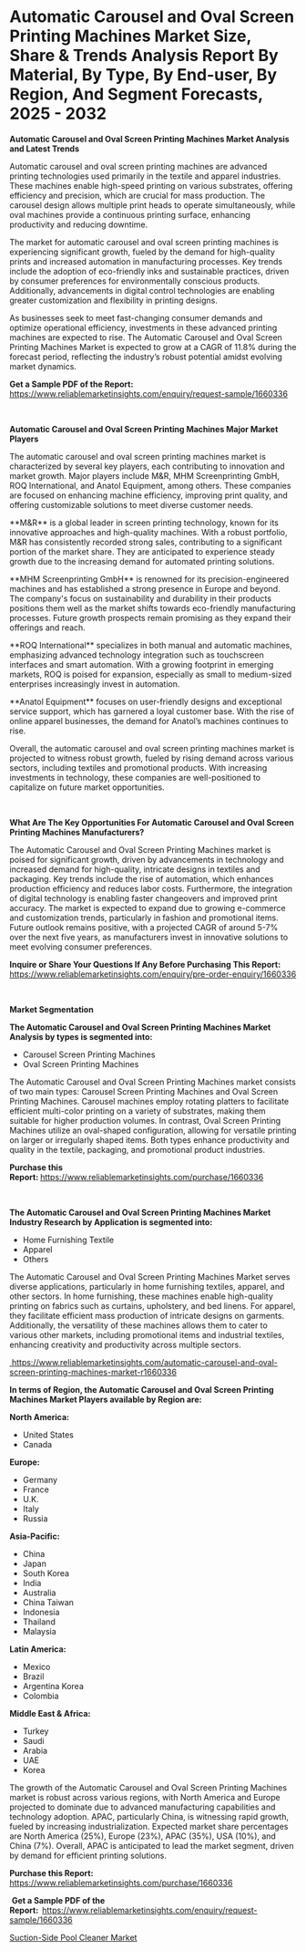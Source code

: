 <p><h1>Automatic Carousel and Oval Screen Printing Machines Market Size, Share & Trends Analysis Report By Material, By Type, By End-user, By Region, And Segment Forecasts, 2025 - 2032</h1></p><p><strong>Automatic Carousel and Oval Screen Printing Machines Market Analysis and Latest Trends</strong></p>
<p><p>Automatic carousel and oval screen printing machines are advanced printing technologies used primarily in the textile and apparel industries. These machines enable high-speed printing on various substrates, offering efficiency and precision, which are crucial for mass production. The carousel design allows multiple print heads to operate simultaneously, while oval machines provide a continuous printing surface, enhancing productivity and reducing downtime.</p><p>The market for automatic carousel and oval screen printing machines is experiencing significant growth, fueled by the demand for high-quality prints and increased automation in manufacturing processes. Key trends include the adoption of eco-friendly inks and sustainable practices, driven by consumer preferences for environmentally conscious products. Additionally, advancements in digital control technologies are enabling greater customization and flexibility in printing designs.</p><p>As businesses seek to meet fast-changing consumer demands and optimize operational efficiency, investments in these advanced printing machines are expected to rise. The Automatic Carousel and Oval Screen Printing Machines Market is expected to grow at a CAGR of 11.8% during the forecast period, reflecting the industry’s robust potential amidst evolving market dynamics.</p></p>
<p><strong>Get a Sample PDF of the Report:&nbsp;</strong> <a href="https://www.reliablemarketinsights.com/enquiry/request-sample/1660336?utm_campaign=1937&utm_medium=2&utm_source=Github&utm_content=ia&utm_term=17012025&utm_id=automatic-carousel-and-oval-screen-printing-machines">https://www.reliablemarketinsights.com/enquiry/request-sample/1660336</a></p>
<p>&nbsp;</p>
<p><strong>Automatic Carousel and Oval Screen Printing Machines Major Market Players</strong></p>
<p><p>The automatic carousel and oval screen printing machines market is characterized by several key players, each contributing to innovation and market growth. Major players include M&R, MHM Screenprinting GmbH, ROQ International, and Anatol Equipment, among others. These companies are focused on enhancing machine efficiency, improving print quality, and offering customizable solutions to meet diverse customer needs.</p><p>**M&R** is a global leader in screen printing technology, known for its innovative approaches and high-quality machines. With a robust portfolio, M&R has consistently recorded strong sales, contributing to a significant portion of the market share. They are anticipated to experience steady growth due to the increasing demand for automated printing solutions.</p><p>**MHM Screenprinting GmbH** is renowned for its precision-engineered machines and has established a strong presence in Europe and beyond. The company's focus on sustainability and durability in their products positions them well as the market shifts towards eco-friendly manufacturing processes. Future growth prospects remain promising as they expand their offerings and reach.</p><p>**ROQ International** specializes in both manual and automatic machines, emphasizing advanced technology integration such as touchscreen interfaces and smart automation. With a growing footprint in emerging markets, ROQ is poised for expansion, especially as small to medium-sized enterprises increasingly invest in automation.</p><p>**Anatol Equipment** focuses on user-friendly designs and exceptional service support, which has garnered a loyal customer base. With the rise of online apparel businesses, the demand for Anatol’s machines continues to rise.</p><p>Overall, the automatic carousel and oval screen printing machines market is projected to witness robust growth, fueled by rising demand across various sectors, including textiles and promotional products. With increasing investments in technology, these companies are well-positioned to capitalize on future market opportunities.</p></p>
<p>&nbsp;</p>
<p><strong>What Are The Key Opportunities For Automatic Carousel and Oval Screen Printing Machines Manufacturers?</strong></p>
<p><p>The Automatic Carousel and Oval Screen Printing Machines market is poised for significant growth, driven by advancements in technology and increased demand for high-quality, intricate designs in textiles and packaging. Key trends include the rise of automation, which enhances production efficiency and reduces labor costs. Furthermore, the integration of digital technology is enabling faster changeovers and improved print accuracy. The market is expected to expand due to growing e-commerce and customization trends, particularly in fashion and promotional items. Future outlook remains positive, with a projected CAGR of around 5-7% over the next five years, as manufacturers invest in innovative solutions to meet evolving consumer preferences.</p></p>
<p><strong>Inquire or Share Your Questions If Any Before Purchasing This Report:</strong> <a href="https://www.reliablemarketinsights.com/enquiry/pre-order-enquiry/1660336?utm_campaign=1937&utm_medium=2&utm_source=Github&utm_content=ia&utm_term=17012025&utm_id=automatic-carousel-and-oval-screen-printing-machines">https://www.reliablemarketinsights.com/enquiry/pre-order-enquiry/1660336</a></p>
<p>&nbsp;</p>
<p><strong>Market Segmentation</strong></p>
<p><strong>The Automatic Carousel and Oval Screen Printing Machines Market Analysis by types is segmented into:</strong></p>
<p><ul><li>Carousel Screen Printing Machines</li><li>Oval Screen Printing Machines</li></ul></p>
<p><p>The Automatic Carousel and Oval Screen Printing Machines market consists of two main types: Carousel Screen Printing Machines and Oval Screen Printing Machines. Carousel machines employ rotating platters to facilitate efficient multi-color printing on a variety of substrates, making them suitable for higher production volumes. In contrast, Oval Screen Printing Machines utilize an oval-shaped configuration, allowing for versatile printing on larger or irregularly shaped items. Both types enhance productivity and quality in the textile, packaging, and promotional product industries.</p></p>
<p><strong>Purchase this Report:&nbsp;</strong><a href="https://www.reliablemarketinsights.com/purchase/1660336?utm_campaign=1937&utm_medium=2&utm_source=Github&utm_content=ia&utm_term=17012025&utm_id=automatic-carousel-and-oval-screen-printing-machines">https://www.reliablemarketinsights.com/purchase/1660336</a></p>
<p>&nbsp;</p>
<p><strong>The Automatic Carousel and Oval Screen Printing Machines Market Industry Research by Application is segmented into:</strong></p>
<p><ul><li>Home Furnishing Textile</li><li>Apparel</li><li>Others</li></ul></p>
<p><p>The Automatic Carousel and Oval Screen Printing Machines Market serves diverse applications, particularly in home furnishing textiles, apparel, and other sectors. In home furnishing, these machines enable high-quality printing on fabrics such as curtains, upholstery, and bed linens. For apparel, they facilitate efficient mass production of intricate designs on garments. Additionally, the versatility of these machines allows them to cater to various other markets, including promotional items and industrial textiles, enhancing creativity and productivity across multiple sectors.</p></p>
<p><a href="https://www.reliablemarketinsights.com/automatic-carousel-and-oval-screen-printing-machines-market-r1660336?utm_campaign=1937&utm_medium=2&utm_source=Github&utm_content=ia&utm_term=17012025&utm_id=automatic-carousel-and-oval-screen-printing-machines">&nbsp;https://www.reliablemarketinsights.com/automatic-carousel-and-oval-screen-printing-machines-market-r1660336</a></p>
<p><strong>In terms of Region, the Automatic Carousel and Oval Screen Printing Machines Market Players available by Region are:</strong></p>
<p>
    <p> <strong> North America: </strong>
        <ul>
            <li>United States</li>
            <li>Canada</li>
        </ul>
        </p> 
    <p> <strong> Europe: </strong>
        <ul>
            <li>Germany</li>
            <li>France</li>
            <li>U.K.</li>
            <li>Italy</li>
            <li>Russia</li>
        </ul>
        </p> 
    <p> <strong> Asia-Pacific: </strong>
        <ul>
            <li>China</li>
            <li>Japan</li>
            <li>South Korea</li>
            <li>India</li>
            <li>Australia</li>
            <li>China Taiwan</li>
            <li>Indonesia</li>
            <li>Thailand</li>
            <li>Malaysia</li>
        </ul>
        </p> 
    <p> <strong> Latin America: </strong>
        <ul>
            <li>Mexico</li>
            <li>Brazil</li>
            <li>Argentina Korea</li>
            <li>Colombia</li>
        </ul>
        </p> 
    <p> <strong> Middle East & Africa: </strong>
        <ul>
            <li>Turkey</li>
            <li>Saudi</li>
            <li>Arabia</li>
            <li>UAE</li>
            <li>Korea</li>
        </ul>
    </p>
    </p>
<p><p>The growth of the Automatic Carousel and Oval Screen Printing Machines market is robust across various regions, with North America and Europe projected to dominate due to advanced manufacturing capabilities and technology adoption. APAC, particularly China, is witnessing rapid growth, fueled by increasing industrialization. Expected market share percentages are North America (25%), Europe (23%), APAC (35%), USA (10%), and China (7%). Overall, APAC is anticipated to lead the market segment, driven by demand for efficient printing solutions.</p></p>
<p><strong>Purchase this Report: </strong><a href="https://www.reliablemarketinsights.com/purchase/1660336?utm_campaign=1937&utm_medium=2&utm_source=Github&utm_content=ia&utm_term=17012025&utm_id=automatic-carousel-and-oval-screen-printing-machines">https://www.reliablemarketinsights.com/purchase/1660336</a></p>
<p>&nbsp;<strong>Get a Sample PDF of the Report:&nbsp;&nbsp;</strong><a href="https://www.reliablemarketinsights.com/enquiry/request-sample/1660336?utm_campaign=1937&utm_medium=2&utm_source=Github&utm_content=ia&utm_term=17012025&utm_id=automatic-carousel-and-oval-screen-printing-machines">https://www.reliablemarketinsights.com/enquiry/request-sample/1660336</a></p>
<p><strong></strong></p>
<p><p><a href="https://github.com/Krish2023na/Market-Research-Report-List-7/blob/main/suction-side-pool-cleaner-market.md?utm_campaign=1937&utm_medium=2&utm_source=Github&utm_content=ia&utm_term=17012025&utm_id=automatic-carousel-and-oval-screen-printing-machines">Suction-Side Pool Cleaner Market</a></p></p>